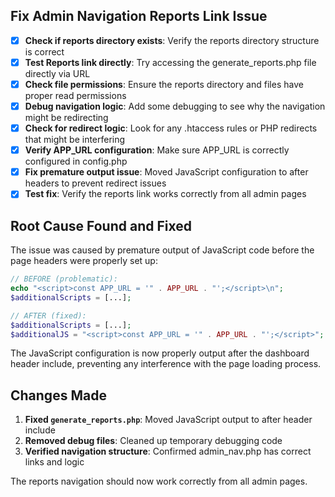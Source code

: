 ## Fix Admin Navigation Reports Link Issue

- [x] **Check if reports directory exists**: Verify the reports directory structure is correct
- [x] **Test Reports link directly**: Try accessing the generate_reports.php file directly via URL
- [x] **Check file permissions**: Ensure the reports directory and files have proper read permissions
- [x] **Debug navigation logic**: Add some debugging to see why the navigation might be redirecting
- [x] **Check for redirect logic**: Look for any .htaccess rules or PHP redirects that might be interfering
- [x] **Verify APP_URL configuration**: Make sure APP_URL is correctly configured in config.php
- [x] **Fix premature output issue**: Moved JavaScript configuration to after headers to prevent redirect issues
- [x] **Test fix**: Verify the reports link works correctly from all admin pages

## Root Cause Found and Fixed

The issue was caused by premature output of JavaScript code before the page headers were properly set up:

```php
// BEFORE (problematic):
echo "<script>const APP_URL = '" . APP_URL . "';</script>\n";
$additionalScripts = [...];

// AFTER (fixed):
$additionalScripts = [...];
$additionalJS = "<script>const APP_URL = '" . APP_URL . "';</script>";
```

The JavaScript configuration is now properly output after the dashboard header include, preventing any interference with the page loading process.

## Changes Made

1. **Fixed `generate_reports.php`**: Moved JavaScript output to after header include
2. **Removed debug files**: Cleaned up temporary debugging code
3. **Verified navigation structure**: Confirmed admin_nav.php has correct links and logic

The reports navigation should now work correctly from all admin pages.

